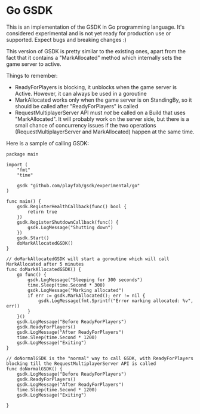 # Go GSDK

This is an implementation of the GSDK in Go programming language. It's considered experimental and is not yet ready for production use or supported. Expect bugs and breaking changes :)

This version of GSDK is pretty similar to the existing ones, apart from the fact that it contains a "MarkAllocated" method which internally sets the game server to active.

Things to remember:

- ReadyForPlayers is blocking, it unblocks when the game server is Active. However, it can always be used in a goroutine
- MarkAllocated works only when the game server is on StandingBy, so it should be called after "ReadyForPlayers" is called
- RequestMultiplayerServer API must *not* be called on a Build that uses "MarkAllocated". It will probably work on the server side, but there is a small chance of concurrency issues if the two operations (RequestMultiplayerServer and MarkAllocated) happen at the same time.

Here is a sample of calling GSDK:

```golang
package main

import (
	"fmt"
	"time"

	gsdk "github.com/playfab/gsdk/experimental/go"
)

func main() {
	gsdk.RegisterHealthCallback(func() bool {
		return true
	})
	gsdk.RegisterShutdownCallback(func() {
		gsdk.LogMessage("Shutting down")
	})
	gsdk.Start()
	doMarkAllocatedGSDK()
}

// doMarkAllocatedGSDK will start a goroutine which will call MarkAllocated after 5 minutes
func doMarkAllocatedGSDK() {
	go func() {
		gsdk.LogMessage("Sleeping for 300 seconds")
		time.Sleep(time.Second * 300)
		gsdk.LogMessage("Marking allocated")
		if err := gsdk.MarkAllocated(); err != nil {
			gsdk.LogMessage(fmt.Sprintf("Error marking allocated: %v", err))
		}
	}()
	gsdk.LogMessage("Before ReadyForPlayers")
	gsdk.ReadyForPlayers()
	gsdk.LogMessage("After ReadyForPlayers")
	time.Sleep(time.Second * 1200)
	gsdk.LogMessage("Exiting")
}

// doNormalGSDK is the "normal" way to call GSDK, with ReadyForPlayers blocking till the RequestMultiplayerServer API is called
func doNormalGSDK() {
	gsdk.LogMessage("Before ReadyForPlayers")
	gsdk.ReadyForPlayers()
	gsdk.LogMessage("After ReadyForPlayers")
	time.Sleep(time.Second * 1200)
	gsdk.LogMessage("Exiting")

}
```